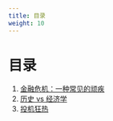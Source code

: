 ```yaml
---
title: 目录
weight: 10
---
```


# 目录

1. [金融危机：一种常见的顽疾](金融危机：一种常见的顽疾.md)
1. [历史 vs 经济学](历史_vs_经济学.md)
1. [投机狂热](投机狂热.md)